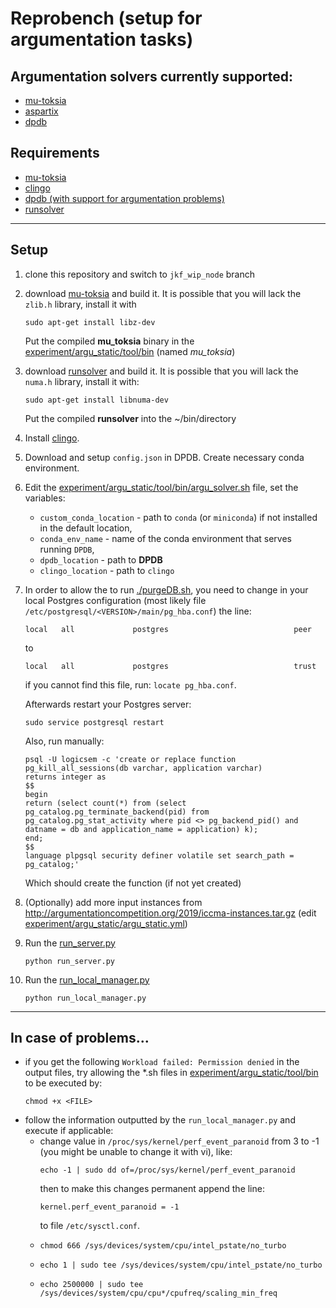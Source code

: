 # Reprobench (setup for argumentation tasks)

## Argumentation solvers currently supported:
- [mu-toksia](https://bitbucket.org/andreasniskanen/mu-toksia/src/master/) 
- [aspartix](https://www.dbai.tuwien.ac.at/proj/argumentation/systempage/)
- [dpdb](https://github.com/gorczyca/dp_on_dbs)


## Requirements
- [mu-toksia](https://bitbucket.org/andreasniskanen/mu-toksia/src/master/) 
- [clingo](https://github.com/potassco/clingo)
- [dpdb (with support for argumentation problems)](https://github.com/gorczyca/dp_on_dbs)
- [runsolver](https://github.com/daajoe/runsolver)
___


## Setup 
1. clone this repository and switch to `jkf_wip_node` branch
2. download [mu-toksia](https://bitbucket.org/andreasniskanen/mu-toksia/src/master/)  and build it. It is possible that you will lack the `zlib.h` library, install it with 
    ```
    sudo apt-get install libz-dev
    ```
    Put the compiled **mu_toksia** binary in the [experiment/argu_static/tool/bin](reprobench/experiment/argu_static/tool/bin) (named _mu_toksia_)
3. download [runsolver](https://github.com/daajoe/runsolver) and build it. It is possible that you will lack the `numa.h` library, install it with:
    ```
    sudo apt-get install libnuma-dev
    ```
    Put the compiled **runsolver** into the ~/bin/directory
4. Install [clingo](https://github.com/potassco/clingo).
5. Download and setup `config.json` in DPDB. Create necessary conda environment.
6. Edit the [experiment/argu_static/tool/bin/argu_solver.sh](reprobench/experiment/argu_static/tool/bin) file, set the variables:
    - `custom_conda_location` - path to `conda` (or `miniconda`) if not installed in the default location,
    - `conda_env_name` - name of the conda environment that serves running `DPDB`,
    - `dpdb_location` - path to **DPDB**
    - `clingo_location` - path to `clingo`
5. In order to allow the to run [./purgeDB.sh](experiment/argu_static/tool/bin/purgeDB.sh), you need to change in your local Postgres configuration (most likely file `/etc/postgresql/<VERSION>/main/pg_hba.conf`) the line:

    ```
    local   all             postgres                            peer
    ```
    to
    ```
    local   all             postgres                            trust
    ```

    if you cannot find this file, run: `locate pg_hba.conf`.

    Afterwards restart your Postgres server:

    ```
    sudo service postgresql restart
    ```
    Also, run manually:
    ```
    psql -U logicsem -c 'create or replace function pg_kill_all_sessions(db varchar, application varchar)
    returns integer as
    $$
    begin
    return (select count(*) from (select pg_catalog.pg_terminate_backend(pid) from pg_catalog.pg_stat_activity where pid <> pg_backend_pid() and datname = db and application_name = application) k);
    end;
    $$
    language plpgsql security definer volatile set search_path = pg_catalog;'
    ```
    Which should create the function (if not yet created)
5. (Optionally) add more input instances from http://argumentationcompetition.org/2019/iccma-instances.tar.gz (edit [experiment/argu_static/argu_static.yml](experiment/argu_static/argu_static.yml))
5. Run the [run_server.py](run_server.py) 
    ```
    python run_server.py
    ```
6. Run the [run_local_manager.py](run_local_manager.py)       
    ```
    python run_local_manager.py
    ```
___
## In case of problems...
- if you get the following `Workload failed: Permission denied` in the output files, try allowing the *.sh files in [experiment/argu_static/tool/bin](reprobench/argu_static/tool/bin) to be executed by:
    ```
    chmod +x <FILE>
    ``` 
- follow the information outputted by the `run_local_manager.py` and execute if applicable:         
    - change value in `/proc/sys/kernel/perf_event_paranoid` from 3 to -1 (you might be unable to change it with vi), like:
        ```
        echo -1 | sudo dd of=/proc/sys/kernel/perf_event_paranoid
        ```
        then to make this changes permanent append the line:
        ```
        kernel.perf_event_paranoid = -1
        ```
        to file `/etc/sysctl.conf`.
    - 
        ```
        chmod 666 /sys/devices/system/cpu/intel_pstate/no_turbo
        ```
    - 
        ```
        echo 1 | sudo tee /sys/devices/system/cpu/intel_pstate/no_turbo
        ```
    -   
        ```
        echo 2500000 | sudo tee /sys/devices/system/cpu/cpu*/cpufreq/scaling_min_freq
        ```


